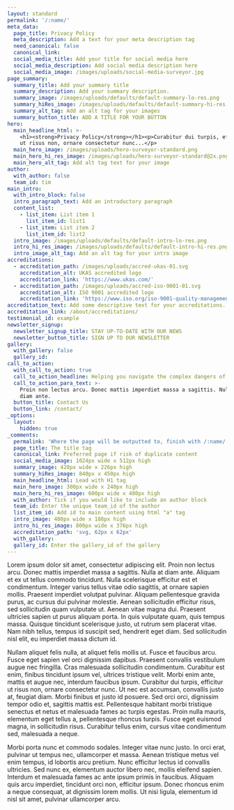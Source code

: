 ```yaml
---
layout: standard
permalink: '/:name/'
meta_data:
  page_title: Privacy Policy
  meta_description: Add a text for your meta description tag
  need_canonical: false
  canonical_link:
  social_media_title: Add your title for social media here
  social_media_description: Add social media description here
  social_media_image: /images/uploads/social-media-surveyor.jpg
page_summary:
  summary_title: Add your summary title
  summary_description: Add your summary description.
  summary_image: /images/uploads/defaults/default-summary-lo-res.png
  summary_hiRes_image: /images/uploads/defaults/default-summary-hi-res.png
  summary_alt_tag: Add an alt tag for your images
  summary_button_title: ADD A TITLE FOR YOUR BUTTON
hero:
  main_headline_html: >-
    <h1><strong>Privacy Policy</strong></h1><p>Curabitur dui turpis, efficitur
    ut risus non, ornare consectetur nunc...</p>
  main_hero_image: /images/uploads/hero-surveyor-standard.png
  main_hero_hi_res_image: /images/uploads/hero-surveyor-standard@2x.png
  main_hero_alt_tag: Add alt tag text for your image
author:
  with_author: false
  team_id: tim
main_intro:
  with_intro_block: false
  intro_paragraph_text: Add an introductory paragraph
  content_list:
    - list_item: List item 1
      list_item_id: list1
    - list_item: List item 2
      list_item_id: list2
  intro_image: /images/uploads/defaults/default-intro-lo-res.png
  intro_hi_res_image: /images/uploads/defaults/default-intro-hi-res.png
  intro_image_alt_tag: Add an alt tag for your intro image
accreditations:
  - accreditation_path: /images/uploads/accred-ukas-01.svg
    accreditation_alt: UKAS accredited logo
    accreditation_link: 'https://www.ukas.com/'
  - accreditation_path: /images/uploads/accred-iso-9001-01.svg
    accreditation_alt: ISO 9001 accredited logo
    accreditation_link: 'https://www.iso.org/iso-9001-quality-management.html'
accreditation_text: Add some descriptive text for your accreditations.
accreditation_link: /about/accreditations/
testimonial_id: example
newsletter_signup:
  newsletter_signup_title: STAY UP-TO-DATE WITH OUR NEWS
  newsletter_button_title: SIGN UP TO OUR NEWSLETTER
gallery:
  with_gallery: false
  gallery_id:
call_to_action:
  with_call_to_action: true
  call_to_action_headline: Helping you navigate the complex dangers of asbestos
  call_to_action_para_text: >-
    Proin non lectus arcu. Donec mattis imperdiet massa a sagittis. Nulla at
    diam ante.
  button_title: Contact Us
  button_link: /contact/
_options:
  layout:
    hidden: true
_comments:
  permalink: 'Where the page will be outputted to, finish with /:name/'
  page_title: The title tag
  canonical_link: Preferred page if risk of duplicate content
  social_media_image: 1024px wide x 512px high
  summary_image: 420px wide x 226px high
  summary_hiRes_image: 840px x 450px high
  main_headline_html: Lead with H1 tag
  main_hero_image: 300px wide x 240px high
  main_hero_hi_res_image: 600px wide x 480px high
  with_author: Tick if you would like to include an author block
  team_id: Enter the unique team_id of the author
  list_item_id: Add id to main content using html "a" tag
  intro_image: 400px wide x 188px high
  intro_hi_res_image: 800px wide x 376px high
  accreditation_path: 'svg, 62px x 62px'
  with_gallery:
  gallery_id: Enter the gallery_id of the gallery
---
```


Lorem ipsum dolor sit amet, consectetur adipiscing elit. Proin non lectus arcu. Donec mattis imperdiet massa a sagittis. Nulla at diam ante. Aliquam et ex ut tellus commodo tincidunt. Nulla scelerisque efficitur est et condimentum. Integer varius tellus vitae odio sagittis, at ornare sapien mollis. Praesent imperdiet volutpat pulvinar. Aliquam pellentesque gravida purus, ac cursus dui pulvinar molestie. Aenean sollicitudin efficitur risus, sed sollicitudin quam vulputate ut. Aenean vitae magna dui. Praesent ultricies sapien ut purus aliquam porta. In quis vulputate quam, quis tempus massa. Quisque tincidunt scelerisque justo, ut rutrum sem placerat vitae. Nam nibh tellus, tempus id suscipit sed, hendrerit eget diam. Sed sollicitudin nisl elit, eu imperdiet massa dictum id.

Nullam aliquet felis nulla, at aliquet felis mollis ut. Fusce et faucibus arcu. Fusce eget sapien vel orci dignissim dapibus. Praesent convallis vestibulum augue nec fringilla. Cras malesuada sollicitudin condimentum. Curabitur est enim, finibus tincidunt ipsum vel, ultrices tristique velit. Morbi enim ante, mattis et augue nec, interdum faucibus ipsum. Curabitur dui turpis, efficitur ut risus non, ornare consectetur nunc. Ut nec est accumsan, convallis justo at, feugiat diam. Morbi finibus et justo id posuere. Sed orci orci, dignissim tempor odio et, sagittis mattis est. Pellentesque habitant morbi tristique senectus et netus et malesuada fames ac turpis egestas. Proin nulla mauris, elementum eget tellus a, pellentesque rhoncus turpis. Fusce eget euismod magna, in sollicitudin risus. Curabitur tellus enim, cursus vitae condimentum sed, malesuada a neque.

Morbi porta nunc et commodo sodales. Integer vitae nunc justo. In orci erat, pulvinar ut tempus nec, ullamcorper et massa. Aenean tristique metus vel enim tempus, id lobortis arcu pretium. Nunc efficitur lectus id convallis ultricies. Sed nunc ex, elementum auctor libero nec, mollis eleifend sapien. Interdum et malesuada fames ac ante ipsum primis in faucibus. Aliquam quis arcu imperdiet, tincidunt orci non, efficitur ipsum. Donec rhoncus enim a neque consequat, at dignissim lorem mollis. Ut nisi ligula, elementum id nisl sit amet, pulvinar ullamcorper arcu.